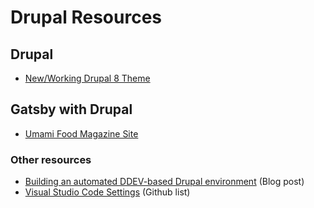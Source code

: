 # Drupal Resources

## Drupal

* [New/Working Drupal 8 Theme](https://github.com/mediacurrent/olas2021/tree/main/drupal/theme)
## Gatsby with Drupal

* [Umami Food Magazine Site](https://using-drupal.gatsbyjs.org/)

### Other resources

* [Building an automated DDEV-based Drupal environment](https://mariohernandez.io/blog/building-an-automated-ddev-based-drupal-environment) \(Blog post\)
* [Visual Studio Code Settings](https://gist.github.com/shrop/69712d71945972f094d085764b9e0723) \(Github list\)
